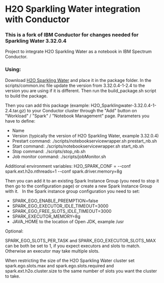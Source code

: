 # H2O Sparkling Water integration with Conductor

### This is a fork of IBM Conductor for changes needed for Sparkling Water 3.32.0.4
Project to integrate H2O Sparkling Water as a notebook in IBM Spectrum Conductor.

### Using:
Download [H2O Sparkling Water](https://s3.amazonaws.com/h2o-release/sparkling-water/spark-2.4/3.32.0.4-1-2.4/sparkling-water-3.32.0.4-1-2.4.zip) and place it in the package folder. In the scripts/common.inc file update the version from 3.32.0.4-1-2.4 to the version you are using if it is different. Then run the build_package.sh script to build the package.

Then you can add this package (example: H2O_Sparklingwater-3.32.0.4-1-2.4.tar.gz) to your Conductor cluster through the "Add" button on "Workload" / "Spark" / "Notebook Management" page.
Parameters you have to define:
- Name
- Version (typically the version of H2O Sparkling Water, example 3.32.0.4)
- Prestart command: ./scripts/notebookservicewrapper.sh prestart_nb.sh
- Start command: ./scripts/notebookservicewrapper.sh start_nb.sh
- Stop command: ./scripts/stop_nb.sh
- Job monitor command: ./scripts/jobMonitor.sh

Additional environment variables: H2O_SPARK_CONF = --conf spark.ext.h2o.nthreads=1 --conf spark.driver.memory=8g

Then you can add it to an existing Spark Instance Group (you need to stop it then go to the configuration page) or create a new Spark Instance Group with it.
 
In the Spark instance group configuration you need to set:
- SPARK_EGO_ENABLE_PREEMPTION=false
- SPARK_EGO_EXECUTOR_IDLE_TIMEOUT=3000
- SPARK_EGO_FREE_SLOTS_IDLE_TIMEOUT=3000
- SPARK_EXECUTOR_MEMORY=8g
- JAVA_HOME to the location of Open JDK, example /usr

Optional:

SPARK_EGO_SLOTS_PER_TASK and SPARK_EGO_EXECUTOR_SLOTS_MAX can be both be set to 1, if you expect executors and slots to match. Otherwise an executor may take multiple slots.

When restricting the size of the H2O Sparkling Water cluster set spark.ego.slots.max and spark.ego.slots.required and spark.ext.h2o.cluster.size to the same number of slots you want the cluster to take.
